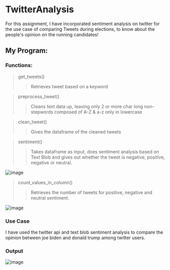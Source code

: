 # TwitterAnalysis

For this assignment, I have incorporated sentiment analysis on twitter for the use case of comparing Tweets during elections, to know about the people's opinion on the running candidates!

## My Program:
### Functions:
> get_tweets()
  >> Retrieves tweet based on a keyword

> preprocess_tweet()
  >> Cleans text data up, leaving only 2 or more char long non-stepwords composed of A-Z & a-z only in lowercase

> clean_tweet()
  >> Gives the dataframe of the cleaned tweets

> sentiment()
  >> Takes dataframe as input, does sentiment analysis based on Text Blob and gives out whether the tweet is negative, positive, negative or neutral.

![image](https://user-images.githubusercontent.com/113374250/196083987-84326bbd-75dd-4f16-969c-3379bca60f14.png)

  
> count_values_in_column()
  >> Retrieves the number of tweets for positive, negative and neutral sentiment.

![image](https://user-images.githubusercontent.com/113374250/196084127-2e5bd315-f9be-4460-8cf4-eb73b419146e.png)

### Use Case
I have used the twitter api and text blob sentiment analysis to compare the opinion between joe biden and donald trump among twitter users.

### Output
![image](https://user-images.githubusercontent.com/113374250/196084441-90c625eb-9eae-469c-8985-8a821c75849e.png)


